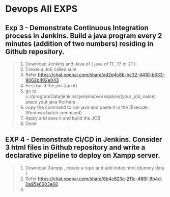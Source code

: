 # Devops All EXPS

## Exp 3 - Demonstrate Continuous Integration process in Jenkins. Build a java program every 2 minutes (addition of two numbers) residing in Github repository. 
> 1. Download Jenkins and Java of ( java of 11 , 17 or 21 ) .
> 2. Create a Job called sum
> 3. Refer https://chat.openai.com/share/ad2e4c8b-bc32-4410-b633-9062b402e043
> 4. First build the job (run it)
> 5. go to c://programData/jenkins/.jenkins/workspace/(your_job_name) place yout java file here .
> 6. copy the command to run java and paste it in the (Execute Windows batch command)
> 7. Apply and save it and build the JOB
> 8. Done

## EXP 4 - Demonstrate CI/CD in Jenkins. Consider 3 html files in Github repository and write a declarative pipeline to deploy on Xampp server.
> 1. Download Xampp , create a repo and add index.html (dummy data )
> 2. Refer https://chat.openai.com/share/8b4c823e-211c-486f-8b4d-0a95a6603e68
> 3. 
